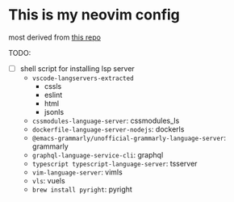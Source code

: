 # This is my neovim config

most derived from [this repo](https://github.com/theniceboy/nvim)

TODO:
- [ ] shell script for installing lsp server
  - `vscode-langservers-extracted`
    - cssls
    - eslint
    - html
    - jsonls
  - `cssmodules-language-server`: cssmodules_ls
  - `dockerfile-language-server-nodejs`: dockerls
  - `@emacs-grammarly/unofficial-grammarly-language-server`: grammarly
  - `graphql-language-service-cli`: graphql
  - `typescript typescript-language-server`: tsserver
  - `vim-language-server`: vimls
  - `vls`: vuels
  - `brew install pyright`: pyright
